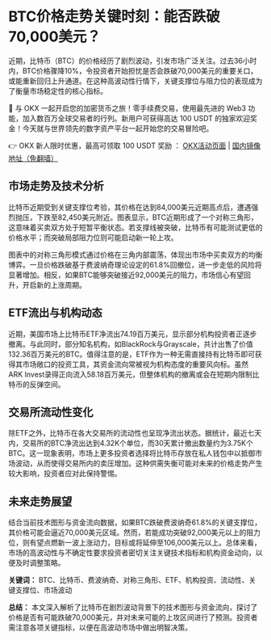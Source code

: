 # BTC价格走势关键时刻：能否跌破70,000美元？

近期，比特币（BTC）的价格经历了剧烈波动，引发市场广泛关注。过去36小时内，BTC价格骤降10%，令投资者开始担忧是否会跌破70,000美元的重要关口，或能重新回归上升通道。在这种高波动性行情下，关键支撑位与阻力位的表现成为了衡量市场稳定性的核心指标。

🚀 与 OKX 一起开启您的加密货币之旅！零手续费交易，使用最先进的 Web3 功能，加入数百万全球交易者的行列。新用户可获得高达 100 USDT 的独家欢迎奖金！今天就与世界领先的数字资产平台一起开始您的交易冒险吧。

👉 OKX 新人限时优惠，最高可领取 100 USDT 奖励 ： [OKX活动页面](https://bit.ly/OKXe) | [国内镜像地址（免翻墙）](https://bit.ly/okX)

## 市场走势及技术分析

比特币近期受到关键支撑位考验，其价格在达到84,000美元近期高点后，遭遇强烈抛压，下跌至82,450美元附近。图表显示，BTC近期形成了一个对称三角形，这意味着买卖双方处于短暂平衡状态。若支撑线被突破，比特币有可能测试更低的价格水平；而突破局部阻力位则可能启动新一轮上攻。

图表中的对称三角形模式通过价格在三角内部震荡，体现出市场中买卖双方的均衡博弈。一旦价格跌破基于费波纳奇理论设定的61.8%回撤位，进一步走低的风险将显著增加。相反，如果BTC能够突破接近92,000美元的阻力，市场信心有望回升，开启新的上涨周期。

## ETF流出与机构动态

近期，美国市场上比特币ETF净流出74.19百万美元，显示部分机构投资者正逐步撤离。与此同时，部分知名机构，如BlackRock与Grayscale，共计出售了价值132.36百万美元的BTC。值得注意的是，ETF作为一种无需直接持有比特币即可获得其市场敞口的投资工具，其资金流向常被视为机构态度的重要风向标。虽然ARK Invest录得正向流入58.18百万美元，但整体机构的撤离或会在短期内限制比特币的反弹空间。

## 交易所流动性变化

除ETF之外，比特币在各大交易所的流动性也呈现净流出状态。据统计，最近七天内，交易所的BTC净流出达到4.32K个单位，而30天累计撤出数量约为3.75K个BTC。这一现象表明，市场上更多投资者选择将比特币存放在私人钱包中以抵御市场波动，从而使得交易所内的卖压增加。这种供需失衡可能对未来的价格走势产生较大影响，投资者应对此保持警惕。

## 未来走势展望

结合当前技术图形与资金流向数据，如果BTC跌破费波纳奇61.8%的关键支撑位，其价格可能会逼近70,000美元区域。然而，若能成功突破92,000美元以上的阻力位，则有望点燃新一波上涨动力，目标或将延伸至106,000美元以上。总体来看，市场的高波动性与不确定性要求投资者密切关注关键技术指标和机构资金动向，以便及时调整策略。

**关键词：** BTC、比特币、费波纳奇、对称三角形、ETF、机构投资、流动性、关键支撑位、市场波动

**总结：** 本文深入解析了比特币在剧烈波动背景下的技术图形与资金流向，探讨了价格是否有可能跌破70,000美元，并对未来可能的上攻区间进行了预测。投资者需注意各项关键指标，以便在高波动市场中做出明智决策。